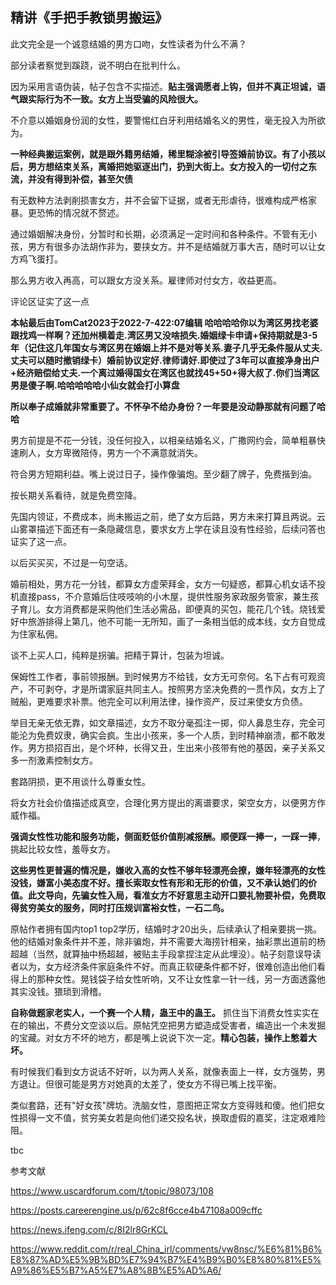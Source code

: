 ## 精讲《手把手教锁男搬运》

此文完全是一个诚意结婚的男方口吻，女性读者为什么不满？

部分读者察觉到蹊跷，说不明白在批判什么。

因为采用言语伪装，帖子包含不实描述。**贴主强调愿者上钩，但并不真正坦诚，语气跟实际行为不一致。女方上当受骗的风险很大。** 


不介意以婚姻身份润的女性，要警惕红白牙利用结婚名义的男性，毫无投入为所欲为。

**一种经典搬运案例，就是跟外籍男结婚，稀里糊涂被引导签婚前协议。有了小孩以后，男方想结束关系，离婚把她驱逐出门，扔到大街上。女方投入的一切付之东流，并没有得到补偿，甚至欠债**

有无数种方法剥削损害女方，并不会留下证据，或者无形虐待，很难构成严格家暴。更恐怖的情况就不赘述。

通过婚姻解决身份，分暂时和长期，必须满足一定时间和各种条件。不管有无小孩，男方有很多办法胡作非为，要挟女方。并不是结婚就万事大吉，随时可以让女方鸡飞蛋打。

那么男方收入再高，可以跟女方没关系。雇律师对付女方，收益更高。

评论区证实了这一点

**本帖最后由TomCat2023于2022-7-422:07编辑 哈哈哈哈你以为湾区男找老婆跟找鸡一样啊？还加州横着走.湾区男又没啥损失.婚姻绿卡申请+保持期就是3-5年（记住这几年国女与湾区男在婚姻上并不是对等关系.妻子几乎无条件服从丈夫.丈夫可以随时撤销绿卡）婚前协议定好.律师请好.即使过了3年可以直接净身出户+经济赔偿给丈夫.一个离过婚得国女在湾区也就找45+50+得大叔了.你们当湾区男是傻子啊.哈哈哈哈哈小仙女就会打小算盘**

**所以奉子成婚就非常重要了。不怀孕不给办身份？一年要是没动静那就有问题了哈哈**

男方前提是不花一分钱，没任何投入，以相亲结婚名义，广撒网约会，简单粗暴快速刷人，女方卑微陪侍，男方一个不满意就消失。

符合男方短期利益。嘴上说过日子，操作像骗炮。至少翻了牌子，免费揩到油。

按长期关系看待，就是免费空降。

先国内领证，不费成本，尚未搬运之前，绝了女方后路，男方未来打算且两说。云山雾罩描述下面还有一条隐藏信息，要求女方上学在读且没有性经验，后续问答也证实了这一点。

以后买买买，不过是一句空话。

婚前相处，男方花一分钱，都算女方虚荣拜金，女方一句疑惑，都算心机女话不投机直接pass，不介意婚后住吱吱响的小木屋，提供性服务家政服务管家，兼生孩子育儿。女方消费都是采购他们生活必需品，即便真的买包，能花几个钱。烧钱爱好中旅游排得上第几，他不可能一无所知，画了一条相当低的成本线，女方自觉成为住家私佣。

谈不上买人口，纯粹是拐骗。把精于算计，包装为坦诚。

保姆性工作者，事前领报酬。到时候男方不给钱，女方无可奈何。名下占有可观资产，不可剥夺，才是所谓家庭共同主人。按照男方坚决免费的一贯作风，女方上了贼船，更难要求补票。他完全可以利用法律，操作资产，反过来使女方负债。

举目无亲无依无靠，如文章描述，女方不取分毫孤注一掷，仰人鼻息生存，完全可能沦为免费奴隶，确实会疯。生出小孩来，多一个人质，到时精神崩溃，都不敢发作。男方损招百出，是个坏种，长得又丑，生出来小孩带有他的基因，亲子关系又多一剂激素控制女方。

套路阴损，更不用谈什么尊重女性。

将女方社会价值描述成真空，合理化男方提出的离谱要求，架空女方，以便男方作威作福。

**强调女性性功能和服务功能，侧面贬低价值削减报酬。顺便踩一捧一，一踩一捧**，挑起比较女性，羞辱女方。

**这些男性更普遍的情况是，嫌收入高的女性不够年轻漂亮会撩，嫌年轻漂亮的女性没钱，嫌富小美态度不好。擅长索取女性有形和无形的价值，又不承认她们的价值。此文导向，先骗女性入局，看准女方不好意思主动开口要礼物要补偿，免费取得贫穷美女的服务，同时打压规训富裕女性，一石二鸟。**


原帖作者拥有国内top1 top2学历，结婚时才20出头，后续承认了相亲要挑一挑。他的结婚对象条件并不差，除非骗炮，并不需要大海捞针相亲，抽彩票出道前的杨超越（当然，就算抽中杨超越，被贴主手段拿捏注定从此埋没）。帖子刻意误导读者以为，女方经济条件家庭条件不好。而真正软硬条件都不好，很难创造出他们看得上的那种女性。晃钱袋子给女性听响，又不让女性拿一针一线，另一方面透露他其实没钱。猥琐到滑稽。

**自称做题家老实人，一个赛一个人精，蛊王中的蛊王。** 抓住当下消费女性实实在在的输出，不费分文空谈以后。原帖凭空把男方塑造成受害者，编造出一个未发掘的宝藏。对女方不坏的地方，都是嘴上说说下次一定。**精心包装，操作上憋着大坏。**

有时候我们看到女方说话不好听，以为两人关系，就像表面上一样，女方强势，男方退让。但很可能是男方对她真的太差了，使女方不得已嘴上找平衡。

类似套路，还有"好女孩"牌坊。洗脑女性，意图把正常女方变得贱和傻。他们把女性损得一文不值，贫穷美女若是向他们递交投名状，换取虚假的嘉奖，注定艰难险阻。

tbc

参考文献

https://www.uscardforum.com/t/topic/98073/108

https://posts.careerengine.us/p/62c8f6cce4b47108a009cffc

https://news.ifeng.com/c/8I2lr8GrKCL

https://www.reddit.com/r/real_China_irl/comments/vw8nsc/%E6%81%B6%E8%87%AD%E5%9B%BD%E7%94%B7%E4%B9%B0%E8%80%81%E5%A9%86%E5%B7%A5%E7%A8%8B%E5%AD%A6/
